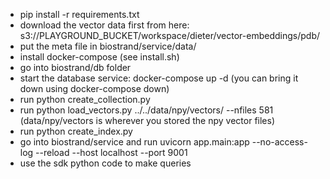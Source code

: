 - pip install -r requirements.txt
- download the vector data first from here: s3://PLAYGROUND_BUCKET/workspace/dieter/vector-embeddings/pdb/
- put the meta file in biostrand/service/data/
- install docker-compose (see install.sh)
- go into biostrand/db folder
- start the database service: docker-compose up -d (you can bring it down using docker-compose down)
- run python create_collection.py
- run python load_vectors.py ../../data/npy/vectors/ --nfiles 581 (data/npy/vectors is wherever you stored the npy vector files)
- run python create_index.py
- go into biostrand/service and run uvicorn app.main:app --no-access-log --reload --host localhost --port 9001
- use the sdk python code to make queries
